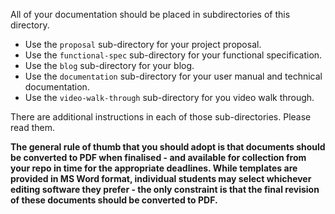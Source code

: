 All of your documentation should be placed in subdirectories of this directory.

- Use the `proposal` sub-directory for your project proposal.
- Use the `functional-spec` sub-directory for your functional specification.
- Use the `blog` sub-directory for your blog.
- Use the `documentation` sub-directory for your user manual and technical documentation.
- Use the `video-walk-through` sub-directory for you video walk through.

There are additional instructions in each of those sub-directories.  Please read them.

**The general rule of thumb that you should adopt is that documents should be converted
to PDF when finalised - and available for collection from your repo in time for the
appropriate deadlines. While templates are provided in MS Word format, individual 
students may select whichever editing software they prefer - the only constraint is that
the final revision of these documents should be converted to PDF.**

